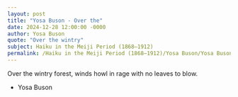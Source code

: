 ```yaml
---
layout: post
title: "Yosa Buson - Over the"
date: 2024-12-28 12:00:00 -0000
author: Yosa Buson
quote: "Over the wintry"
subject: Haiku in the Meiji Period (1868–1912)
permalink: /Haiku in the Meiji Period (1868–1912)/Yosa Buson/Yosa Buson - Over the
---
```


Over the wintry
forest, winds howl in rage
with no leaves to blow.

- Yosa Buson
